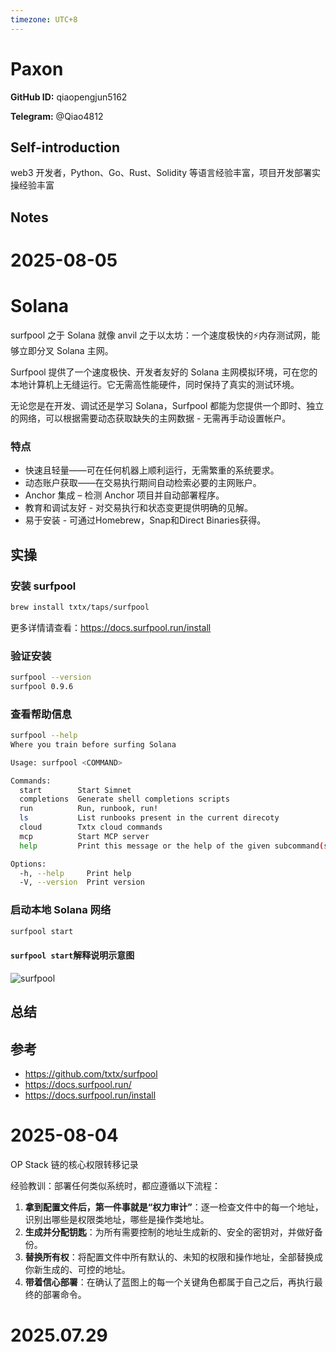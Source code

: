 ```yaml
---
timezone: UTC+8
---
```


# Paxon

**GitHub ID:** qiaopengjun5162

**Telegram:** @Qiao4812

## Self-introduction

web3 开发者，Python、Go、Rust、Solidity 等语言经验丰富，项目开发部署实操经验丰富

## Notes

<!-- Content_START -->
# 2025-08-05

# Solana 

surfpool 之于 Solana 就像 anvil 之于以太坊：一个速度极快的⚡️内存测试网，能够立即分叉 Solana 主网。

Surfpool 提供了一个速度极快、开发者友好的 Solana 主网模拟环境，可在您的本地计算机上无缝运行。它无需高性能硬件，同时保持了真实的测试环境。

无论您是在开发、调试还是学习 Solana，Surfpool 都能为您提供一个即时、独立的网络，可以根据需要动态获取缺失的主网数据 - 无需再手动设置帐户。

### 特点

- 快速且轻量——可在任何机器上顺利运行，无需繁重的系统要求。
- 动态账户获取——在交易执行期间自动检索必要的主网账户。
- Anchor 集成 – 检测 Anchor 项目并自动部署程序。
- 教育和调试友好 - 对交易执行和状态变更提供明确的见解。
- 易于安装 - 可通过Homebrew，Snap和Direct Binaries获得。

## 实操

### 安装 surfpool

```bash
brew install txtx/taps/surfpool
```

更多详情请查看：https://docs.surfpool.run/install

### 验证安装

```bash
surfpool --version
surfpool 0.9.6
```

### 查看帮助信息

```bash
surfpool --help
Where you train before surfing Solana

Usage: surfpool <COMMAND>

Commands:
  start        Start Simnet
  completions  Generate shell completions scripts
  run          Run, runbook, run!
  ls           List runbooks present in the current direcoty
  cloud        Txtx cloud commands
  mcp          Start MCP server
  help         Print this message or the help of the given subcommand(s)

Options:
  -h, --help     Print help
  -V, --version  Print version

```

### 启动本地 Solana 网络

```bash
surfpool start                                                                                                                                         
```

#### `surfpool start`解释说明示意图

![surfpool](https://docs.surfpool.run/assets/terminal.svg)























## 总结





## 参考

- https://github.com/txtx/surfpool
- https://docs.surfpool.run/
- https://docs.surfpool.run/install

# 2025-08-04

OP Stack 链的核心权限转移记录

经验教训：部署任何类似系统时，都应遵循以下流程：

1. **拿到配置文件后，第一件事就是“权力审计”**：逐一检查文件中的每一个地址，识别出哪些是权限类地址，哪些是操作类地址。
2. **生成并分配钥匙**：为所有需要控制的地址生成新的、安全的密钥对，并做好备份。
3. **替换所有权**：将配置文件中所有默认的、未知的权限和操作地址，全部替换成你新生成的、可控的地址。
4. **带着信心部署**：在确认了蓝图上的每一个关键角色都属于自己之后，再执行最终的部署命令。


# 2025.07.29


<!-- Content_END -->
